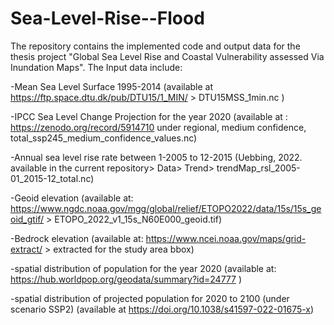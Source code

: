 # Sea-Level-Rise--Flood
The repository contains the implemented code and output data for the thesis project "Global Sea Level Rise and Coastal Vulnerability assessed Via Inundation Maps".
The Input data include:

-Mean Sea Level Surface 1995-2014 (available at https://ftp.space.dtu.dk/pub/DTU15/1_MIN/ > DTU15MSS_1min.nc )

-IPCC Sea Level Change Projection for the year 2020  (available at : https://zenodo.org/record/5914710 under regional, medium confidence, total_ssp245_medium_confidence_values.nc)

-Annual sea level rise rate between 1-2005 to 12-2015 (Uebbing, 2022. available in the current repository> Data> Trend> trendMap_rsl_2005-01_2015-12_total.nc)

-Geoid elevation (available at: https://www.ngdc.noaa.gov/mgg/global/relief/ETOPO2022/data/15s/15s_geoid_gtif/ > ETOPO_2022_v1_15s_N60E000_geoid.tif)

-Bedrock elevation (available at: https://www.ncei.noaa.gov/maps/grid-extract/ > extracted for the study area bbox)

-spatial distribution of population for the year 2020 (available at: https://hub.worldpop.org/geodata/summary?id=24777 )

-spatial distribution of projected population for 2020 to 2100 (under scenario SSP2) (available at https://doi.org/10.1038/s41597-022-01675-x)
